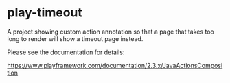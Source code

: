 # play-timeout

A project showing custom action annotation so that a page that takes too long to render will show a timeout page instead.

Please see the documentation for details:
 
 https://www.playframework.com/documentation/2.3.x/JavaActionsComposition